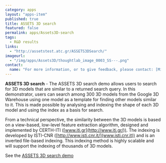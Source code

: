 ```yaml
---
category: apps
layout: "apps-item"
published: true
title: ASSETS 3D search
featured: false
permalink: apps/Assets3D-search
tags: 
  - R&D results
links: 
  - "http://assetstest.atc.gr/ASSETS3DSearch/"
imageurl: 
  - "/img/apps/Assets3D/thoughtlab_image_0003_SS---.png"
contact: 
  name: "For more information, or to give feedback, please contact: [Michalis Lazaridis](lazar@iti.gr)"
---
```

**ASSETS 3D search** - The ASSETS 3D search demo allows users to search for 3D models that are similar to a returned search query. In this demonstrator, users can search among 300 3D models from the Google 3D Warehouse using one model as a template for finding other models similar to it. This is made possible by analysing and indexing the shape of each 3D model and using the index as a basis for search.

From a technical perspective, the similarity between the 3D models is based on a view-based, low-level feature extraction algorithm, designed and implemented by CERTH-ITI ([www.iti.gr](http://www.iti.gr/)). The indexing is developed by ISTI-CNR ([http://www.isti.cnr.it/](www.isti.cnr.it)) and is an inverted file-based indexing. This indexing method is highly scalable and will support the indexing of thousands of 3D models.

See the [ASSETS 3D search demo](http://assetstest.atc.gr/ASSETS3DSearch/)
